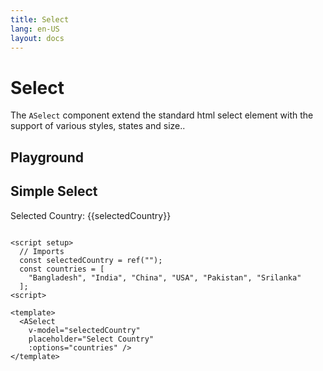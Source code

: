 ```yaml
---
title: Select
lang: en-US
layout: docs
---
```


<script setup lang="ts">
import { ref } from 'vue'
import { ASelect} from '../../src/'
import { ASelectMeta } from '../../src/components/ASelect/ASelect.meta'
import PG from '../../src/playground/PG.vue'

const selectedCountry = ref("");

const countries = [
  "Bangladesh", "India", "China", "USA", "Pakistan", "Srilanka"
];


</script>

# Select

The <code>ASelect</code> component extend the standard html select element with the support of various styles, states and size..

## Playground

<div>
  <PG :comp="ASelect"
    :comp-meta="ASelectMeta"
    modelVar="selectedCountry"
    :disabledProps="[`grouped`, `groupedLabelField`, `groupedOptionsField`]">
    <template #default="{ vModels }">
      <div class="d-flex ai-center">
        <ASelect class="flex-1" v-bind="vModels" :options="countries" v-model="selectedCountry" />
        <div class="flex-1 pl-5"> Selected: {{selectedCountry}}</div>
      </div>
    </template>

  </PG>
</div>

## Simple Select

Selected Country: {{selectedCountry}}
<ASelect v-model="selectedCountry" placeholder="Select Country" :options="countries"></ASelect>
<br/>

```vue

<script setup>
  // Imports
  const selectedCountry = ref("");
  const countries = [
    "Bangladesh", "India", "China", "USA", "Pakistan", "Srilanka"
  ];
<script>

<template>
  <ASelect
    v-model="selectedCountry"
    placeholder="Select Country"
    :options="countries" />
</template>
```
